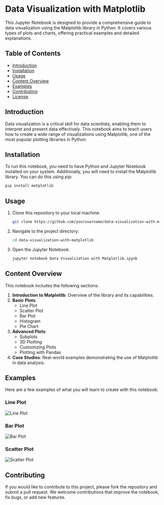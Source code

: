 # Data Visualization with Matplotlib

This Jupyter Notebook is designed to provide a comprehensive guide to data visualization using the Matplotlib library in Python. It covers various types of plots and charts, offering practical examples and detailed explanations.

## Table of Contents

- [Introduction](#introduction)
- [Installation](#installation)
- [Usage](#usage)
- [Content Overview](#content-overview)
- [Examples](#examples)
- [Contributing](#contributing)
- [License](#license)

## Introduction

Data visualization is a critical skill for data scientists, enabling them to interpret and present data effectively. This notebook aims to teach users how to create a wide range of visualizations using Matplotlib, one of the most popular plotting libraries in Python.

## Installation

To run this notebook, you need to have Python and Jupyter Notebook installed on your system. Additionally, you will need to install the Matplotlib library. You can do this using pip:

```bash
pip install matplotlib
```

## Usage

1. Clone this repository to your local machine:
   ```bash
   git clone https://github.com/yourusername/data-visualization-with-matplotlib.git
   ```
2. Navigate to the project directory:
   ```bash
   cd data-visualization-with-matplotlib
   ```
3. Open the Jupyter Notebook:
   ```bash
   jupyter notebook Data Visualization with Matplotlib.ipynb
   ```

## Content Overview

This notebook includes the following sections:

1. **Introduction to Matplotlib**: Overview of the library and its capabilities.
2. **Basic Plots**:
   - Line Plot
   - Scatter Plot
   - Bar Plot
   - Histogram
   - Pie Chart
3. **Advanced Plots**:
   - Subplots
   - 3D Plotting
   - Customizing Plots
   - Plotting with Pandas
4. **Case Studies**: Real-world examples demonstrating the use of Matplotlib in data analysis.

## Examples

Here are a few examples of what you will learn to create with this notebook:

### Line Plot
![Line Plot](images/line_plot.png)

### Bar Plot
![Bar Plot](images/bar_plot.png)

### Scatter Plot
![Scatter Plot](images/scatter_plot.png)

## Contributing

If you would like to contribute to this project, please fork the repository and submit a pull request. We welcome contributions that improve the notebook, fix bugs, or add new features.

